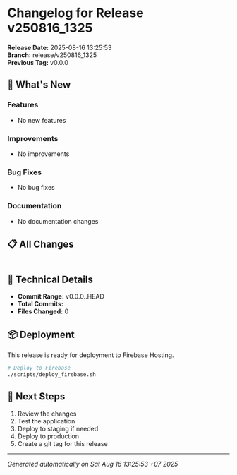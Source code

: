 # Changelog for Release v250816_1325

**Release Date:** 2025-08-16 13:25:53  
**Branch:** release/v250816_1325  
**Previous Tag:** v0.0.0

## 🚀 What's New

### Features
- No new features

### Improvements
- No improvements

### Bug Fixes
- No bug fixes

### Documentation
- No documentation changes

## 📋 All Changes

```

```

## 🔧 Technical Details

- **Commit Range:** v0.0.0..HEAD
- **Total Commits:** 
- **Files Changed:** 0

## 📦 Deployment

This release is ready for deployment to Firebase Hosting.

```bash
# Deploy to Firebase
./scripts/deploy_firebase.sh
```

## 🎯 Next Steps

1. Review the changes
2. Test the application
3. Deploy to staging if needed
4. Deploy to production
5. Create a git tag for this release

---
*Generated automatically on Sat Aug 16 13:25:53 +07 2025*
